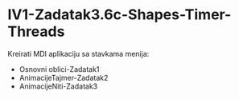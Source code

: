 # IV1-Zadatak3.6c-Shapes-Timer-Threads
Kreirati MDI aplikaciju sa stavkama menija:

- Osnovni oblici-Zadatak1
- AnimacijeTajmer-Zadatak2
- AnimacijeNiti-Zadatak3
